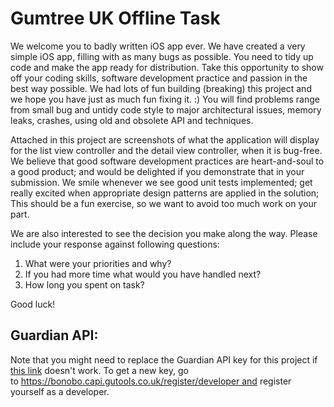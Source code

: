 # Gumtree UK Offline Task

We welcome you to badly written iOS app ever. We have created a very simple iOS app, filling with as many bugs as possible. You need to tidy up code and make the app ready for distribution. Take this opportunity to show off your coding skills, software development practice and passion in the best way possible. We had lots of fun building (breaking) this project and we hope you have just as much fun fixing it. :) You will find problems range from small bug and untidy code style to major architectural issues, memory leaks, crashes, using old and obsolete API and techniques. 

Attached in this project are screenshots of what the application will display for the list view controller and the detail view controller, when it is bug-free. We believe that good software development practices are heart-and-soul to a good product; and would be delighted if you demonstrate that in your submission. We smile whenever we see good unit tests implemented; get really excited when appropriate design patterns are applied in the solution; This should be a fun exercise, so we want to avoid too much work on your part.

We are also interested to see the decision you make along the way. Please include your response against following questions:

1. What were your priorities and why?
2. If you had more time what would you have handled next? 
3. How long you spent on task? 

Good luck!


## Guardian API: 


Note that you might need to replace the Guardian API key for this project if [this link](https://content.guardianapis.com/search?api-key=09658731-cb6d-4a84-9e3c-5f030389de4e) doesn't work. To get a new key, go to https://bonobo.capi.gutools.co.uk/register/developer and register yourself as a developer. 

